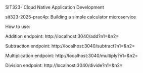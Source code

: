 SIT323- Cloud Native Application Development

sit323-2025-prac4p: Building a simple calculator microservice

How to use:

Addition endpoint: http://localhost:3040/add?n1=<value1>&n2=<value2>

Subtraction endpoint: http://localhost:3040/subtract?n1=<value1>&n2=<value2>

Multiplication endpoint: http://localhost:3040/multiply?n1=<value1>&n2=<value2>

Division endpoint: http://localhost:3040/divide?n1=<value1>&n2=<value2>
